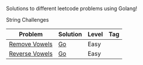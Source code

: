 Solutions to different leetcode problems using Golang!

String Challenges

| Problem       | Solution      | Level |Tag |
| ------------- | ------------- |-------|----|
|[Remove Vowels](https://leetcode.com/problems/remove-vowels-from-a-string/)|[Go](/remove-vowels.go)|Easy|
|[Reverse Vowels](https://leetcode.com/problems/reverse-vowels-of-a-string/)|[Go](/reverse-vowels.go)|Easy|
